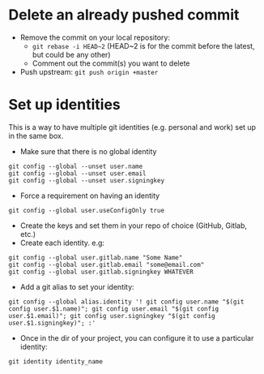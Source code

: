 # Delete an already pushed commit

- Remove the commit on your local repository:
  - `git rebase -i HEAD~2` (HEAD~2 is for the commit before the latest, but could be any other)
  - Comment out the commit(s) you want to delete
- Push upstream: `git push origin +master`

# Set up identities

This is a way to have multiple git identities (e.g. personal and work) set up in the same box.

- Make sure that there is no global identity

```
git config --global --unset user.name
git config --global --unset user.email
git config --global --unset user.signingkey
```

- Force a requirement on having an identity

```
git config --global user.useConfigOnly true
```

- Create the keys and set them in your repo of choice (GitHub, Gitlab, etc.)
- Create each identity. e.g:

```
git config --global user.gitlab.name "Some Name"
git config --global user.gitlab.email "some@email.com"
git config --global user.gitlab.signingkey WHATEVER
```

- Add a git alias to set your identity:

```
git config --global alias.identity '! git config user.name "$(git config user.$1.name)"; git config user.email "$(git config user.$1.email)"; git config user.signingkey "$(git config user.$1.signingkey)"; :'
```

- Once in the dir of your project, you can configure it to use a particular identity:

```
git identity identity_name
```
